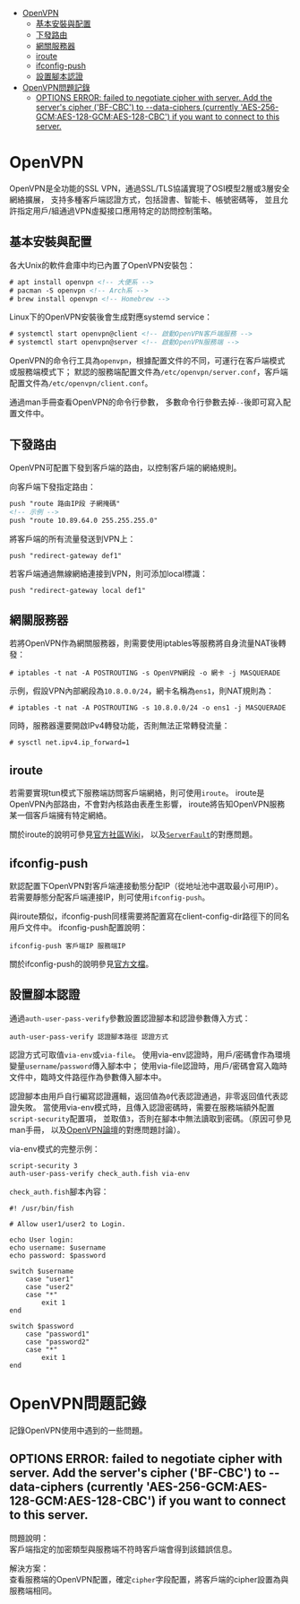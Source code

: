 <!-- TOC -->

- [OpenVPN](#openvpn)
	- [基本安裝與配置](#基本安裝與配置)
	- [下發路由](#下發路由)
	- [網關服務器](#網關服務器)
	- [iroute](#iroute)
	- [ifconfig-push](#ifconfig-push)
	- [設置腳本認證](#設置腳本認證)
- [OpenVPN問題記錄](#openvpn問題記錄)
	- [OPTIONS ERROR: failed to negotiate cipher with server. Add the server's cipher ('BF-CBC') to --data-ciphers (currently 'AES-256-GCM:AES-128-GCM:AES-128-CBC') if you want to connect to this server.](#options-error-failed-to-negotiate-cipher-with-server-add-the-servers-cipher-bf-cbc-to---data-ciphers-currently-aes-256-gcmaes-128-gcmaes-128-cbc-if-you-want-to-connect-to-this-server)

<!-- /TOC -->



# OpenVPN
OpenVPN是全功能的SSL VPN，通過SSL/TLS協議實現了OSI模型2層或3層安全網絡擴展，
支持多種客戶端認證方式，包括證書、智能卡、帳號密碼等，
並且允許指定用戶/組通過VPN虛擬接口應用特定的訪問控制策略。

## 基本安裝與配置
各大Unix的軟件倉庫中均已內置了OpenVPN安裝包：

```html
# apt install openvpn <!-- 大便系 -->
# pacman -S openvpn <!-- Arch系 -->
# brew install openvpn <!-- Homebrew -->
```

Linux下的OpenVPN安裝後會生成對應systemd service：

```html
# systemctl start openvpn@client <!-- 啟動OpenVPN客戶端服務 -->
# systemctl start openvpn@server <!-- 啟動OpenVPN服務端 -->
```

OpenVPN的命令行工具為`openvpn`，根據配置文件的不同，可運行在客戶端模式或服務端模式下；
默認的服務端配置文件為`/etc/openvpn/server.conf`，客戶端配置文件為`/etc/openvpn/client.conf`。

通過man手冊查看OpenVPN的命令行參數，
多數命令行參數去掉`--`後即可寫入配置文件中。

## 下發路由
OpenVPN可配置下發到客戶端的路由，以控制客戶端的網絡規則。

向客戶端下發指定路由：

```html
push "route 路由IP段 子網掩碼"
<!-- 示例 -->
push "route 10.89.64.0 255.255.255.0"
```

將客戶端的所有流量發送到VPN上：

```
push "redirect-gateway def1"
```

若客戶端通過無線網絡連接到VPN，則可添加local標識：

```
push "redirect-gateway local def1"
```

## 網關服務器
若將OpenVPN作為網關服務器，則需要使用iptables等服務將自身流量NAT後轉發：

```
# iptables -t nat -A POSTROUTING -s OpenVPN網段 -o 網卡 -j MASQUERADE
```

示例，假設VPN內部網段為`10.8.0.0/24`，網卡名稱為`ens1`，則NAT規則為：

```
# iptables -t nat -A POSTROUTING -s 10.8.0.0/24 -o ens1 -j MASQUERADE
```

同時，服務器還要開啟IPv4轉發功能，否則無法正常轉發流量：

```
# sysctl net.ipv4.ip_forward=1
```

## iroute
若需要實現tun模式下服務端訪問客戶端網絡，則可使用`iroute`。
iroute是OpenVPN內部路由，不會對內核路由表產生影響，
iroute將告知OpenVPN服務某一個客戶端擁有特定網絡。

關於iroute的說明可參見[官方社區Wiki](https://community.openvpn.net/openvpn/wiki/RoutedLans)，
以及[`ServerFault`](https://serverfault.com/questions/684508/access-openvpn-client-network-from-server)的對應問題。

## ifconfig-push
默認配置下OpenVPN對客戶端連接動態分配IP（從地址池中選取最小可用IP）。
若需要靜態分配客戶端連接IP，則可使用`ifconfig-push`。

與iroute類似，ifconfig-push同樣需要將配置寫在client-config-dir路徑下的同名用戶文件中。
ifconfig-push配置說明：

```
ifconfig-push 客戶端IP 服務端IP
```

關於ifconfig-push的說明參見[官方文檔](https://openvpn.net/community-resources/configuring-client-specific-rules-and-access-policies/)。

## 設置腳本認證
通過`auth-user-pass-verify`參數設置認證腳本和認證參數傳入方式：

```
auth-user-pass-verify 認證腳本路徑 認證方式
```

認證方式可取值`via-env`或`via-file`。
使用via-env認證時，用戶/密碼會作為環境變量`username`/`password`傳入腳本中；
使用via-file認證時，用戶/密碼會寫入臨時文件中，臨時文件路徑作為參數傳入腳本中。

認證腳本由用戶自行編寫認證邏輯，返回值為`0`代表認證通過，非零返回值代表認證失敗。
當使用via-env模式時，且傳入認證密碼時，需要在服務端額外配置`script-security`配置項，
並取值`3`，否則在腳本中無法讀取到密碼。（原因可參見man手冊，
以及[OpenVPN論壇](https://community.openvpn.net/openvpn/ticket/747)的對應問題討論）。

via-env模式的完整示例：

```
script-security 3
auth-user-pass-verify check_auth.fish via-env
```

`check_auth.fish`腳本內容：

```fish
#! /usr/bin/fish

# Allow user1/user2 to Login.

echo User login:
echo username: $username
echo password: $password

switch $username
	case "user1"
	case "user2"
	case "*"
		exit 1
end

switch $password
	case "password1"
	case "password2"
	case "*"
		exit 1
end
```



# OpenVPN問題記錄
記錄OpenVPN使用中遇到的一些問題。

## OPTIONS ERROR: failed to negotiate cipher with server. Add the server's cipher ('BF-CBC') to --data-ciphers (currently 'AES-256-GCM:AES-128-GCM:AES-128-CBC') if you want to connect to this server.
問題說明：<br>
客戶端指定的加密類型與服務端不符時客戶端會得到該錯誤信息。

解決方案：<br>
查看服務端的OpenVPN配置，確定`cipher`字段配置，將客戶端的cipher設置為與服務端相同。
